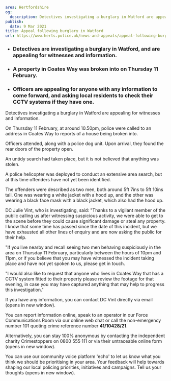```yaml
area: Hertfordshire
og:
  description: Detectives investigating a burglary in Watford are appealing for witnesses and information.
publish:
  date: 9 Mar 2021
title: Appeal following burglary in Watford
url: https://www.herts.police.uk/news-and-appeals/appeal-following-burglary-in-watford-1297
```

* ### Detectives are investigating a burglary in Watford, and are appealing for witnesses and information.

 * ### A property in Coates Way was broken into on Thursday 11 February.

 * ### Officers are appealing for anyone with any information to come forward, and asking local residents to check their CCTV systems if they have one.

Detectives investigating a burglary in Watford are appealing for witnesses and information.

On Thursday 11 February, at around 10.50pm, police were called to an address in Coates Way to reports of a house being broken into.

Officers attended, along with a police dog unit. Upon arrival, they found the rear doors of the property open.

An untidy search had taken place, but it is not believed that anything was stolen.

A police helicopter was deployed to conduct an extensive area search, but at this time offenders have not yet been identified.

The offenders were described as two men, both around 5ft 7ins to 5ft 10ins tall. One was wearing a white jacket with a hood up, and the other was wearing a black face mask with a black jacket, which also had the hood up.

DC Julie Vint, who is investigating, said: "Thanks to a vigilant member of the public calling us after witnessing suspicious activity, we were able to get to the scene before they could cause significant damage or steal any property. I know that some time has passed since the date of this incident, but we have exhausted all other lines of enquiry and are now asking the public for their help.

"If you live nearby and recall seeing two men behaving suspiciously in the area on Thursday 11 February, particularly between the hours of 10pm and 11pm, or if you believe that you may have witnessed the incident taking place and have not yet spoken to us, please get in touch.

"I would also like to request that anyone who lives in Coates Way that has a CCTV system fitted to their property please review the footage for that evening, in case you may have captured anything that may help to progress this investigation."

If you have any information, you can contact DC Vint directly via email (opens in new window).

You can report information online, speak to an operator in our Force Communications Room via our online web chat or call the non-emergency number 101 quoting crime reference number **41/10428/21**.

Alternatively, you can stay 100% anonymous by contacting the independent charity Crimestoppers on 0800 555 111 or via their untraceable online form (opens in new window).

You can use our community voice platform 'echo' to let us know what you think we should be prioritising in your area. Your feedback will help towards shaping our local policing priorities, initiatives and campaigns. Tell us your thoughts (opens in new window).
